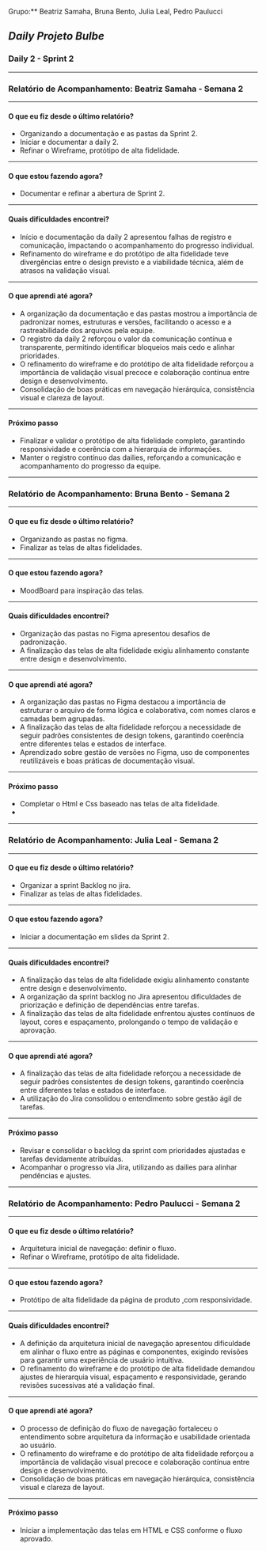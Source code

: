 Grupo:** Beatriz Samaha, Bruna Bento, Julia Leal, Pedro Paulucci  
## *Daily Projeto Bulbe*

### Daily 2 - Sprint 2

---

### **Relatório de Acompanhamento: Beatriz Samaha - Semana 2**

---

#### **O que eu fiz desde o último relatório?**

- Organizando a documentação e as pastas da Sprint 2.
- Iniciar e documentar a daily 2.
- Refinar o Wireframe, protótipo de alta fidelidade.

---

#### **O que estou fazendo agora?**

-  Documentar e refinar a abertura de Sprint 2.

---

#### **Quais dificuldades encontrei?**

- Início e documentação da daily 2 apresentou falhas de registro e comunicação, impactando o acompanhamento do progresso individual.
- Refinamento do wireframe e do protótipo de alta fidelidade teve divergências entre o design previsto e a viabilidade técnica, além de atrasos na validação visual.

---

#### **O que aprendi até agora?** 

- A organização da documentação e das pastas mostrou a importância de padronizar nomes, estruturas e versões, facilitando o acesso e a rastreabilidade dos arquivos pela equipe.
- O registro da daily 2 reforçou o valor da comunicação contínua e transparente, permitindo identificar bloqueios mais cedo e alinhar prioridades.
- O refinamento do wireframe e do protótipo de alta fidelidade reforçou a importância de validação visual precoce e colaboração contínua entre design e desenvolvimento.
- Consolidação de boas práticas em navegação hierárquica, consistência visual e clareza de layout.

---

#### **Próximo passo**

- Finalizar e validar o protótipo de alta fidelidade completo, garantindo responsividade e coerência com a hierarquia de informações.
- Manter o registro contínuo das dailies, reforçando a comunicação e acompanhamento do progresso da equipe.

---





### **Relatório de Acompanhamento: Bruna Bento - Semana 2**

---

#### **O que eu fiz desde o último relatório?**

- Organizando as pastas no figma. 
- Finalizar as telas de altas fidelidades. 


---

#### **O que estou fazendo agora?**

- MoodBoard para inspiração das telas.

---

#### **Quais dificuldades encontrei?**

-  Organização das pastas no Figma apresentou desafios de padronização.
-  A finalização das telas de alta fidelidade exigiu alinhamento constante entre design e desenvolvimento.

---

#### **O que aprendi até agora?** 

- A organização das pastas no Figma destacou a importância de estruturar o arquivo de forma lógica e colaborativa, com nomes claros e camadas bem agrupadas.
- A finalização das telas de alta fidelidade reforçou a necessidade de seguir padrões consistentes de design tokens, garantindo coerência entre diferentes telas e estados de interface.
- Aprendizado sobre gestão de versões no Figma, uso de componentes reutilizáveis e boas práticas de documentação visual.

---

#### **Próximo passo** 

- Completar o Html e Css baseado nas telas de alta fidelidade.
- 

---




### **Relatório de Acompanhamento: Julia Leal - Semana 2**

---

#### **O que eu fiz desde o último relatório?**

- Organizar a sprint Backlog no jira. 
- Finalizar as telas de altas fidelidades.

---

#### **O que estou fazendo agora?**

- Iniciar a documentação em slides da Sprint 2.


---

#### **Quais dificuldades encontrei?**

-  A finalização das telas de alta fidelidade exigiu alinhamento constante entre design e desenvolvimento.
-  A organização da sprint backlog no Jira apresentou dificuldades de priorização e definição de dependências entre tarefas.
-  A finalização das telas de alta fidelidade enfrentou ajustes contínuos de layout, cores e espaçamento, prolongando o tempo de validação e aprovação.
---

#### **O que aprendi até agora?** 

- A finalização das telas de alta fidelidade reforçou a necessidade de seguir padrões consistentes de design tokens, garantindo coerência entre diferentes telas e estados de interface.
- A utilização do Jira consolidou o entendimento sobre gestão ágil de tarefas.

---

#### **Próximo passo** 

- Revisar e consolidar o backlog da sprint com prioridades ajustadas e tarefas devidamente atribuídas.
- Acompanhar o progresso via Jira, utilizando as dailies para alinhar pendências e ajustes.
---





### **Relatório de Acompanhamento: Pedro Paulucci - Semana 2**

---

#### **O que eu fiz desde o último relatório?**

- Arquitetura inicial de navegação: definir o fluxo.
- Refinar o Wireframe, protótipo de alta fidelidade.

---

#### **O que estou fazendo agora?**

- Protótipo de alta fidelidade da página de produto ,com responsividade.

---

#### **Quais dificuldades encontrei?**

- A definição da arquitetura inicial de navegação apresentou dificuldade em alinhar o fluxo entre as páginas e componentes, exigindo revisões para garantir uma experiência de usuário intuitiva.
- O refinamento do wireframe e do protótipo de alta fidelidade demandou ajustes de hierarquia visual, espaçamento e responsividade, gerando revisões sucessivas até a validação final.

---

#### **O que aprendi até agora?** 

- O processo de definição do fluxo de navegação fortaleceu o entendimento sobre arquitetura da informação e usabilidade orientada ao usuário. 
- O refinamento do wireframe e do protótipo de alta fidelidade reforçou a importância de validação visual precoce e colaboração contínua entre design e desenvolvimento.
- Consolidação de boas práticas em navegação hierárquica, consistência visual e clareza de layout.

---

#### **Próximo passo** 

- Iniciar a implementação das telas em HTML e CSS conforme o fluxo aprovado.

